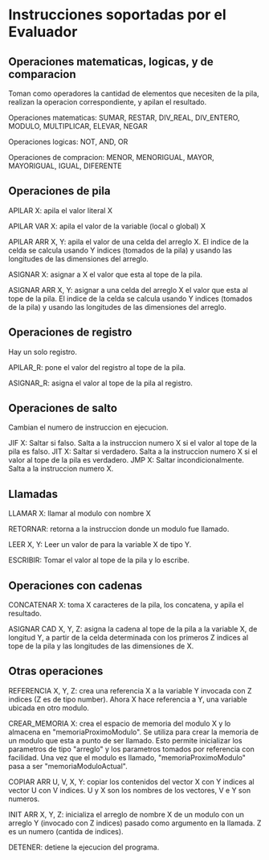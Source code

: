# Instrucciones soportadas por el Evaluador

## Operaciones matematicas, logicas, y de comparacion

Toman como operadores la cantidad de elementos que necesiten de la pila, realizan la operacion correspondiente, y apilan el resultado.

Operaciones matematicas: SUMAR, RESTAR, DIV\_REAL, DIV\_ENTERO, MODULO, MULTIPLICAR, ELEVAR, NEGAR

Operaciones logicas: NOT, AND, OR

Operaciones de compracion: MENOR, MENORIGUAL, MAYOR, MAYORIGUAL, IGUAL, DIFERENTE

## Operaciones de pila

APILAR X: apila el valor literal X

APILAR VAR X: apila el valor de la variable (local o global) X

APILAR ARR X, Y: apila el valor de una celda del arreglo X. El indice de la celda se calcula usando Y indices (tomados de la pila) y usando las
longitudes de las dimensiones del arreglo.

ASIGNAR X: asignar a X el valor que esta al tope de la pila.

ASIGNAR ARR X, Y: asignar a una celda del arreglo X el valor que esta al tope de la pila. El indice de la celda se calcula usando Y indices (tomados
de la pila) y usando las longitudes de las dimensiones del arreglo.

## Operaciones de registro

Hay un solo registro.

APILAR_R: pone el valor del registro al tope de la pila.

ASIGNAR_R: asigna el valor al tope de la pila al registro.

## Operaciones de salto

Cambian el numero de instruccion en ejecucion.

JIF X: Saltar si falso. Salta a la instruccion numero X si el valor al tope de la pila es falso.
JIT X: Saltar si verdadero. Salta a la instruccion numero X si el valor al tope de la pila es verdadero.
JMP X: Saltar incondicionalmente. Salta a la instruccion numero X.

## Llamadas

LLAMAR X: llamar al modulo con nombre X

RETORNAR: retorna a la instruccion donde un modulo fue llamado.

LEER X, Y: Leer un valor de para la variable X de tipo Y.

ESCRIBIR: Tomar el valor al tope de la pila y lo escribe.

## Operaciones con cadenas

CONCATENAR X: toma X caracteres de la pila, los concatena, y apila el resultado.

ASIGNAR CAD X, Y, Z: asigna la cadena al tope de la pila a la variable X, de longitud Y, a partir de la celda determinada con los primeros Z indices
al tope de la pila y las longitudes de las dimensiones de X.

## Otras operaciones

REFERENCIA X, Y, Z: crea una referencia X a la variable Y invocada con Z indices (Z es de tipo number). Ahora X hace referencia a Y, una variable ubicada en otro modulo.

CREAR_MEMORIA X: crea el espacio de memoria del modulo X y lo almacena en "memoriaProximoModulo". Se utiliza para crear la memoria de un modulo que
esta a punto de ser llamado. Esto permite inicializar los parametros de tipo "arreglo" y los parametros tomados por referencia con facilidad. Una
vez que el modulo es llamado, "memoriaProximoModulo" pasa a ser "memoriaModuloActual". 

COPIAR ARR U, V, X, Y: copiar los contenidos del vector X con Y indices al vector U con V indices. U y X son los nombres de los vectores, V e Y son numeros.

INIT ARR X, Y, Z: inicializa el arreglo de nombre X de un modulo con un arreglo Y (invocado con Z indices) pasado como argumento en la llamada. Z es un numero (cantida de indices).

DETENER: detiene la ejecucion del programa.